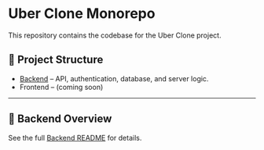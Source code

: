 # Uber Clone Monorepo

This repository contains the codebase for the Uber Clone project.

## 📂 Project Structure
- [Backend](./Backend/README.md) – API, authentication, database, and server logic.
- Frontend – (coming soon)

---

## 🚀 Backend Overview
See the full [Backend README](./Backend/README.md) for details.

